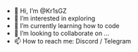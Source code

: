 - 👋 Hi, I’m @Kr1sGZ
- 👀 I’m interested in exploring
- 🌱 I’m currently learning how to code
- 💞️ I’m looking to collaborate on ...
- 📫 How to reach me: Discord / Telegram

<!---
Kr1sGZ/Kr1sGZ is a ✨ special ✨ repository because its `README.md` (this file) appears on your GitHub profile.
You can click the Preview link to take a look at your changes.
--->

